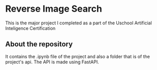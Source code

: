 # Reverse Image Search
 This is the major project I completed as a part of the Uschool Artificial Inteligence Certification
## About the repository
 It contains the .ipynb file  of the project and also a folder that is of the project's api.
 The API is made using FastAPI.
 
